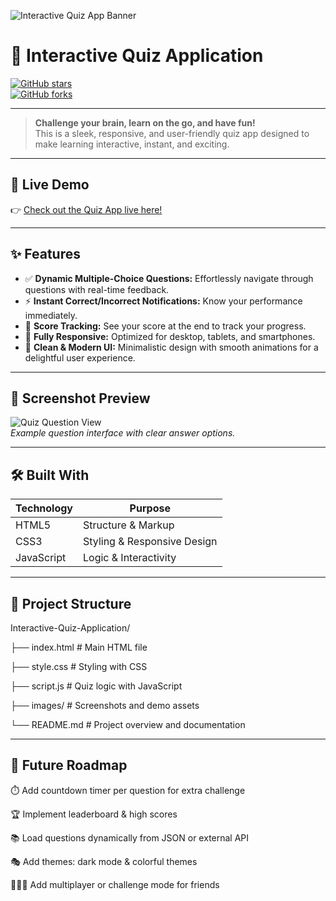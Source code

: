 ![Interactive Quiz App Banner](https://github.com/Mahak0204-svg/Interactive-Quiz-Application/blob/2e7f54db28df2aa6d795eae59a7a5527a8212ce1/Bannerv)

# 🎉 Interactive Quiz Application

[![GitHub stars](https://img.shields.io/github/stars/Mahak0204-svg/Interactive-Quiz-Application?style=social)](https://github.com/Mahak0204-svg/Interactive-Quiz-Application/stargazers)  
[![GitHub forks](https://img.shields.io/github/forks/Mahak0204-svg/Interactive-Quiz-Application?style=social)](https://github.com/Mahak0204-svg/Interactive-Quiz-Application/network/members)

---

> **Challenge your brain, learn on the go, and have fun!**  
> This is a sleek, responsive, and user-friendly quiz app designed to make learning interactive, instant, and exciting.

---

## 🚀 Live Demo  
👉 [Check out the Quiz App live here!](https://mahak0204-svg.github.io/Interactive-Quiz-Application/)

---

## ✨ Features

- ✅ **Dynamic Multiple-Choice Questions:** Effortlessly navigate through questions with real-time feedback.  
- ⚡ **Instant Correct/Incorrect Notifications:** Know your performance immediately.  
- 🎯 **Score Tracking:** See your score at the end to track your progress.  
- 📱 **Fully Responsive:** Optimized for desktop, tablets, and smartphones.  
- 🎨 **Clean & Modern UI:** Minimalistic design with smooth animations for a delightful user experience.

---

## 🎨 Screenshot Preview

![Quiz Question View](https://github.com/Mahak0204-svg/Interactive-Quiz-Application/blob/0763585de4ac86943a941bc338848085a97d7e35/Quiz%20imgv)  
*Example question interface with clear answer options.*

---

## 🛠️ Built With

| Technology   | Purpose                      |
| ------------ | ----------------------------|
| HTML5        | Structure & Markup           |
| CSS3         | Styling & Responsive Design  |
| JavaScript   | Logic & Interactivity        |

---

## 📂 Project Structure
Interactive-Quiz-Application/

├── index.html # Main HTML file

├── style.css # Styling with CSS

├── script.js # Quiz logic with JavaScript

├── images/ # Screenshots and demo assets

└── README.md # Project overview and documentation

---

## 🌟 Future Roadmap
⏱️ Add countdown timer per question for extra challenge

🏆 Implement leaderboard & high scores

📚 Load questions dynamically from JSON or external API

🎭 Add themes: dark mode & colorful themes

🧑‍🤝‍🧑 Add multiplayer or challenge mode for friends



